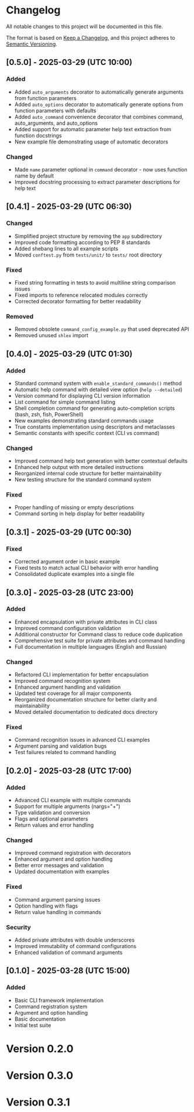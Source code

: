 # Changelog

All notable changes to this project will be documented in this file.

The format is based on [Keep a Changelog](https://keepachangelog.com/en/1.0.0/),
and this project adheres to [Semantic Versioning](https://semver.org/spec/v2.0.0.html).

## [0.5.0] - 2025-03-29 (UTC 10:00)

### Added
- Added `auto_arguments` decorator to automatically generate arguments from function parameters
- Added `auto_options` decorator to automatically generate options from function parameters with defaults
- Added `auto_command` convenience decorator that combines command, auto_arguments, and auto_options
- Added support for automatic parameter help text extraction from function docstrings
- New example file demonstrating usage of automatic decorators

### Changed
- Made `name` parameter optional in `command` decorator - now uses function name by default
- Improved docstring processing to extract parameter descriptions for help text

## [0.4.1] - 2025-03-29 (UTC 06:30)

### Changed
- Simplified project structure by removing the `app` subdirectory
- Improved code formatting according to PEP 8 standards
- Added shebang lines to all example scripts
- Moved `conftest.py` from `tests/unit/` to `tests/` root directory

### Fixed
- Fixed string formatting in tests to avoid multiline string comparison issues
- Fixed imports to reference relocated modules correctly
- Corrected decorator formatting for better readability

### Removed
- Removed obsolete `command_config_example.py` that used deprecated API
- Removed unused `shlex` import

## [0.4.0] - 2025-03-29 (UTC 01:30)

### Added
- Standard command system with `enable_standard_commands()` method
- Automatic help command with detailed view option (`help --detailed`)
- Version command for displaying CLI version information
- List command for simple command listing
- Shell completion command for generating auto-completion scripts (bash, zsh, fish, PowerShell)
- New examples demonstrating standard commands usage
- True constants implementation using descriptors and metaclasses
- Semantic constants with specific context (CLI vs command)

### Changed
- Improved command help text generation with better contextual defaults
- Enhanced help output with more detailed instructions
- Reorganized internal code structure for better maintainability
- New testing structure for the standard command system

### Fixed
- Proper handling of missing or empty descriptions
- Command sorting in help display for better readability

## [0.3.1] - 2025-03-29 (UTC 00:30)

### Fixed
- Corrected argument order in basic example
- Fixed tests to match actual CLI behavior with error handling
- Consolidated duplicate examples into a single file

## [0.3.0] - 2025-03-28 (UTC 23:00)

### Added
- Enhanced encapsulation with private attributes in CLI class
- Improved command configuration validation
- Additional constructor for Command class to reduce code duplication
- Comprehensive test suite for private attributes and command handling
- Full documentation in multiple languages (English and Russian)

### Changed
- Refactored CLI implementation for better encapsulation
- Improved command recognition system
- Enhanced argument handling and validation
- Updated test coverage for all major components
- Reorganized documentation structure for better clarity and maintainability
- Moved detailed documentation to dedicated docs directory

### Fixed
- Command recognition issues in advanced CLI examples
- Argument parsing and validation bugs
- Test failures related to command handling

## [0.2.0] - 2025-03-28 (UTC 17:00)

### Added
- Advanced CLI example with multiple commands
- Support for multiple arguments (nargs="+")
- Type validation and conversion
- Flags and optional parameters
- Return values and error handling

### Changed
- Improved command registration with decorators
- Enhanced argument and option handling
- Better error messages and validation
- Updated documentation with examples

### Fixed
- Command argument parsing issues
- Option handling with flags
- Return value handling in commands

### Security
- Added private attributes with double underscores
- Improved immutability of command configurations
- Enhanced validation of command arguments

## [0.1.0] - 2025-03-28 (UTC 15:00)

### Added
- Basic CLI framework implementation
- Command registration system
- Argument and option handling
- Basic documentation
- Initial test suite 
# Version 0.2.0
# Version 0.3.0
# Version 0.3.1
